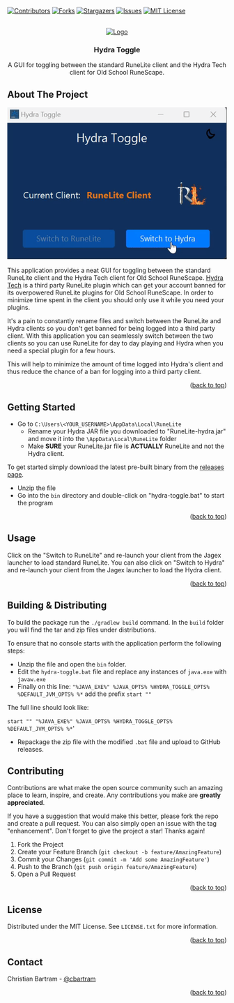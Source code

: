 [![Contributors][contributors-shield]][contributors-url]
[![Forks][forks-shield]][forks-url]
[![Stargazers][stars-shield]][stars-url]
[![Issues][issues-shield]][issues-url]
[![MIT License][license-shield]][license-url]


<!-- PROJECT LOGO -->
<br />
<div align="center">
  <a href="https://github.com/cbartram/Hydra-Toggle">
    <img src="images/logo.avif" alt="Logo" width="80" height="80">
  </a>

<h3 align="center">Hydra Toggle</h3>

  <p align="center">
   A GUI for toggling between the standard RuneLite client and the Hydra Tech client for 
Old School RuneScape.
    <br />
</div>

## About The Project

[![hydra_toggle][product-screenshot]]()

This application provides a neat GUI for toggling between the standard RuneLite client and the Hydra Tech client for
Old School RuneScape. [Hydra Tech](https://osrsplugins.xyz/home) is a third party RuneLite plugin which can get your
account banned for its overpowered RuneLite plugins for Old School RuneScape. In order to minimize time spent in the client
you should only use it while you need your plugins.

It's a pain to constantly rename files and switch between the RuneLite and Hydra clients so you don't get banned for being logged into
a third party client. With this application you can seamlessly switch between the two clients so you can use RuneLite for
day to day playing and Hydra when you need a special plugin for a few hours.

This will help to minimize the amount of time logged into Hydra's client and thus reduce the chance of a ban for logging into a
third party client.

<p align="right">(<a href="#readme-top">back to top</a>)</p>

## Getting Started

* Go to `C:\Users\<YOUR_USERNAME>\AppData\Local\RuneLite`
    * Rename your Hydra JAR file you downloaded to "RuneLite-hydra.jar" and move it into the `\AppData\Local\RuneLite` folder
    * Make **SURE** your RuneLite.jar file is **ACTUALLY** RuneLite and not the Hydra client.

To get started simply download the latest pre-built binary from the [releases page](https://github.com/cbartram/Hydra-Toggle/releases).

* Unzip the file
* Go into the `bin` directory and double-click on "hydra-toggle.bat" to start the program

<p align="right">(<a href="#readme-top">back to top</a>)</p>

## Usage

Click on the "Switch to RuneLite" and re-launch your client from the Jagex launcher to load standard RuneLite. You can
also click on "Switch to Hydra" and re-launch your client from the Jagex launcher to load the Hydra client.

<p align="right">(<a href="#readme-top">back to top</a>)</p>


## Building & Distributing

To build the package run the `./gradlew build` command. In the `build` folder you will find the tar and zip
files under distributions. 

To ensure that no console starts with the application perform the following steps:

- Unzip the file and open the `bin` folder.
- Edit the `hydra-toggle.bat` file and replace any instances of `java.exe` with `javaw.exe`
- Finally on this line: `"%JAVA_EXE%" %JAVA_OPTS% %HYDRA_TOGGLE_OPTS% %DEFAULT_JVM_OPTS% %*` add the prefix `start "" `

The full line should look like:

`start "" "%JAVA_EXE%" %JAVA_OPTS% %HYDRA_TOGGLE_OPTS% %DEFAULT_JVM_OPTS% %*`'

- Repackage the zip file with the modified `.bat` file and upload to GitHub releases.

## Contributing

Contributions are what make the open source community such an amazing place to learn, inspire, and create. Any contributions you make are **greatly appreciated**.

If you have a suggestion that would make this better, please fork the repo and create a pull request. You can also simply open an issue with the tag "enhancement".
Don't forget to give the project a star! Thanks again!

1. Fork the Project
2. Create your Feature Branch (`git checkout -b feature/AmazingFeature`)
3. Commit your Changes (`git commit -m 'Add some AmazingFeature'`)
4. Push to the Branch (`git push origin feature/AmazingFeature`)
5. Open a Pull Request

<p align="right">(<a href="#readme-top">back to top</a>)</p>

## License

Distributed under the MIT License. See `LICENSE.txt` for more information.

<p align="right">(<a href="#readme-top">back to top</a>)</p>

## Contact

Christian Bartram - [@cbartram](https://github.com/cbartram)

<p align="right">(<a href="#readme-top">back to top</a>)</p>

[contributors-shield]: https://img.shields.io/github/contributors/cbartram/Hydra-Toggle.svg?style=for-the-badge
[contributors-url]: https://github.com/cbartram/Hydra-Toggle/graphs/contributors
[forks-shield]: https://img.shields.io/github/forks/cbartram/Hydra-Toggle.svg?style=for-the-badge
[forks-url]: https://github.com/cbartram/Hydra-Toggle/network/members
[stars-shield]: https://img.shields.io/github/stars/cbartram/Hydra-Toggle.svg?style=for-the-badge
[stars-url]: https://github.com/cbartram/Hydra-Toggle/stargazers
[issues-shield]: https://img.shields.io/github/issues/cbartram/Hydra-Toggle.svg?style=for-the-badge
[issues-url]: https://github.com/cbartram/Hydra-Toggle/issues
[license-shield]: https://img.shields.io/github/license/cbartram/Hydra-Toggle.svg?style=for-the-badge
[license-url]: https://github.com/cbartram/Hydra-Toggle/blob/master/LICENSE.txt
[product-screenshot]: images/hydra_toggle.gif